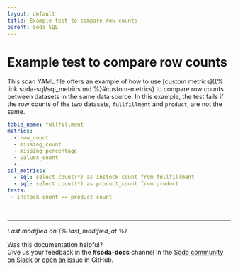 ```yaml
---
layout: default
title: Example test to compare row counts
parent: Soda SQL
---
```


# Example test to compare row counts

This scan YAML file offers an example of how to use [custom metrics]({% link soda-sql/sql_metrics.md %}#custom-metrics) to compare row counts between datasets in the same data source. In this example, the test fails if the row counts of the two datasets, `fullfillment` and `product`, are not the same. 

```yaml
table_name: fullfillment
metrics:
  - row_count
  - missing_count
  - missing_percentage
  - values_count
  - ...
sql_metrics:
  - sql: select count(*) as instock_count from fullfillment
  - sql: select count(*) as product_count from product
tests:
 - instock_count == product_count
```


<br />

---
*Last modified on {% last_modified_at %}*

Was this documentation helpful? <br /> Give us your feedback in the **#soda-docs** channel in the <a href="http://community.soda.io/slack" target="_blank"> Soda community on Slack</a> or <a href="https://github.com/sodadata/docs/issues/new" target="_blank">open an issue</a> in GitHub.